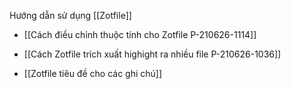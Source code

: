 Hướng dẫn sử dụng [[Zotfile]]

- [[Cách điều chỉnh thuộc tính cho Zotfile P-210626-1114]]

- [[Cách Zotfile trích xuất highight ra nhiều file P-210626-1036]]

- [[Zotfile tiêu đề cho các ghi chú]]
